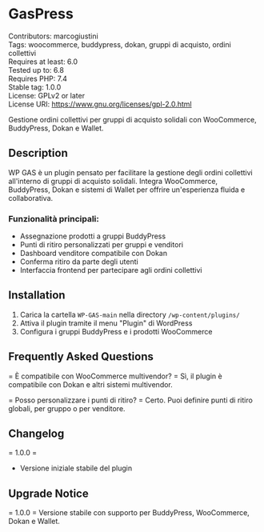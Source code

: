 # GasPress 
Contributors: marcogiustini  
Tags: woocommerce, buddypress, dokan, gruppi di acquisto, ordini collettivi  
Requires at least: 6.0  
Tested up to: 6.8  
Requires PHP: 7.4  
Stable tag: 1.0.0  
License: GPLv2 or later  
License URI: https://www.gnu.org/licenses/gpl-2.0.html  

Gestione ordini collettivi per gruppi di acquisto solidali con WooCommerce, BuddyPress, Dokan e Wallet.

## Description 

WP GAS è un plugin pensato per facilitare la gestione degli ordini collettivi all'interno di gruppi di acquisto solidali. Integra WooCommerce, BuddyPress, Dokan e sistemi di Wallet per offrire un'esperienza fluida e collaborativa.

### Funzionalità principali:
- Assegnazione prodotti a gruppi BuddyPress
- Punti di ritiro personalizzati per gruppi e venditori
- Dashboard venditore compatibile con Dokan
- Conferma ritiro da parte degli utenti
- Interfaccia frontend per partecipare agli ordini collettivi

## Installation 

1. Carica la cartella `WP-GAS-main` nella directory `/wp-content/plugins/`
2. Attiva il plugin tramite il menu "Plugin" di WordPress
3. Configura i gruppi BuddyPress e i prodotti WooCommerce

## Frequently Asked Questions 

= È compatibile con WooCommerce multivendor? =
Sì, il plugin è compatibile con Dokan e altri sistemi multivendor.

= Posso personalizzare i punti di ritiro? =
Certo. Puoi definire punti di ritiro globali, per gruppo o per venditore.

## Changelog 

= 1.0.0 =
* Versione iniziale stabile del plugin

## Upgrade Notice 

= 1.0.0 =
Versione stabile con supporto per BuddyPress, WooCommerce, Dokan e Wallet.
